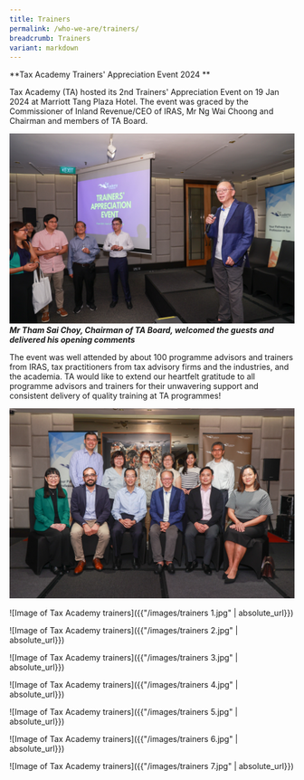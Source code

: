 ```yaml
---
title: Trainers
permalink: /who-we-are/trainers/
breadcrumb: Trainers
variant: markdown
---
```

**Tax Academy Trainers' Appreciation Event 2024 **

Tax Academy (TA) hosted its 2nd Trainers' Appreciation Event on 19 Jan 2024 at Marriott Tang Plaza Hotel. The event was graced by the Commissioner of Inland Revenue/CEO of IRAS, Mr Ng Wai Choong and Chairman and members of TA Board. 

![Mr Tham Sai Choy, Chairman of TA Board, welcomed the guests and delivered his opening comments.](/images/tae_12.jpg)
***Mr Tham Sai Choy, Chairman of TA Board, welcomed the guests and delivered his opening comments***

The event was well attended by about 100 programme advisors and trainers from IRAS, tax practitioners from tax advisory firms and the industries, and the academia. TA would like to extend our heartfelt gratitude to all programme advisors and trainers for their unwavering support and consistent delivery of quality training at TA programmes! 

![](/images/tae_1.jpg)<br>

![Image of Tax Academy trainers]({{"/images/trainers 1.jpg" | absolute_url}})<br>

![Image of Tax Academy trainers]({{"/images/trainers 2.jpg" | absolute_url}})<br>

![Image of Tax Academy trainers]({{"/images/trainers 3.jpg" | absolute_url}})<br>

![Image of Tax Academy trainers]({{"/images/trainers 4.jpg" | absolute_url}})<br>

![Image of Tax Academy trainers]({{"/images/trainers 5.jpg" | absolute_url}})<br>

![Image of Tax Academy trainers]({{"/images/trainers 6.jpg" | absolute_url}})<br>

![Image of Tax Academy trainers]({{"/images/trainers 7.jpg" | absolute_url}})<br>